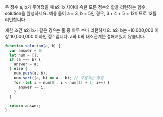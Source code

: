 두 정수 a, b가 주어졌을 때 a와 b 사이에 속한 모든 정수의 합을 리턴하는 함수, solution을 완성하세요.
예를 들어 a = 3, b = 5인 경우, 3 + 4 + 5 = 12이므로 12를 리턴합니다.

제한 조건
a와 b가 같은 경우는 둘 중 아무 수나 리턴하세요.
a와 b는 -10,000,000 이상 10,000,000 이하인 정수입니다.
a와 b의 대소관계는 정해져있지 않습니다.

```js
function solution(a, b) {
  var answer = 0;
  let num = [];
  if (a === b) {
    answer = a;
  } else {
    num.push(a, b);
    num.sort((a, b) => a - b); // 오름차순 정렬
    for (let i = num[0]; i < num[1] + 1; i++) {
      answer += i;
    }
  }

  return answer;
}
```
